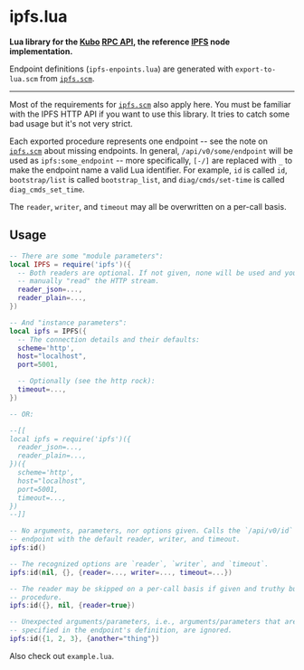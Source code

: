 # ipfs.lua

**Lua library for the [Kubo] [RPC API], the reference [IPFS] node
implementation.**

Endpoint definitions (`ipfs-enpoints.lua`) are generated with
`export-to-lua.scm` from [`ipfs.scm`].

---

Most of the requirements for [`ipfs.scm`] also apply here. You must be familiar
with the IPFS HTTP API if you want to use this library. It tries to catch some
bad usage but it's not very strict.

Each exported procedure represents one endpoint -- see the note on [`ipfs.scm`]
about missing endpoints. In general, `/api/v0/some/endpoint` will be used as
`ipfs:some_endpoint` -- more specifically, `[-/]` are replaced with `_` to make
the endpoint name a valid Lua identifier. For example, `id` is called `id`,
`bootstrap/list` is called `bootstrap_list`, and `diag/cmds/set-time` is called
`diag_cmds_set_time`.

The `reader`, `writer`, and `timeout` may all be overwritten on a per-call
basis.

## Usage

```lua
-- There are some "module parameters":
local IPFS = require('ipfs')({
  -- Both readers are optional. If not given, none will be used and you must
  -- manually "read" the HTTP stream.
  reader_json=...,
  reader_plain=...,
})

-- And "instance parameters":
local ipfs = IPFS({
  -- The connection details and their defaults:
  scheme='http',
  host="localhost",
  port=5001,

  -- Optionally (see the http rock):
  timeout=...,
})

-- OR:

--[[
local ipfs = require('ipfs')({
  reader_json=...,
  reader_plain=...,
})({
  scheme='http',
  host="localhost",
  port=5001,
  timeout=...,
})
--]]

-- No arguments, parameters, nor options given. Calls the `/api/v0/id`
-- endpoint with the default reader, writer, and timeout.
ipfs:id()

-- The recognized options are `reader`, `writer`, and `timeout`.
ipfs:id(nil, {}, {reader=..., writer=..., timeout=...})

-- The reader may be skipped on a per-call basis if given and truthy but not a
-- procedure.
ipfs:id({}, nil, {reader=true})

-- Unexpected arguments/parameters, i.e., arguments/parameters that are no
-- specified in the endpoint's definition, are ignored.
ipfs:id({1, 2, 3}, {another="thing"})
```

Also check out `example.lua`.

[IPFS]: https://ipfs.io
[Kubo]: https://github.com/ipfs/kubo
[RPC API]: https://docs.ipfs.io/reference/kubo/rpc
[`ipfs.scm`]: https://git.sr.ht/~siiky/ipfs.scm
